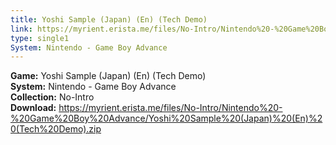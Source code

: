 ```yaml
---
title: Yoshi Sample (Japan) (En) (Tech Demo)
link: https://myrient.erista.me/files/No-Intro/Nintendo%20-%20Game%20Boy%20Advance/Yoshi%20Sample%20(Japan)%20(En)%20(Tech%20Demo).zip
type: single1
System: Nintendo - Game Boy Advance
---
```

<b>Game:</b> Yoshi Sample (Japan) (En) (Tech Demo)<br>
<b>System:</b> Nintendo - Game Boy Advance<br>
<b>Collection:</b> No-Intro<br>
<b>Download:</b> https://myrient.erista.me/files/No-Intro/Nintendo%20-%20Game%20Boy%20Advance/Yoshi%20Sample%20(Japan)%20(En)%20(Tech%20Demo).zip